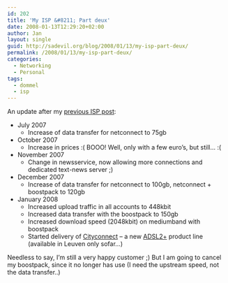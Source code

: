 ```yaml
---
id: 202
title: 'My ISP &#8211; Part deux'
date: 2008-01-13T12:29:20+02:00
author: Jan
layout: single
guid: http://sadevil.org/blog/2008/01/13/my-isp-part-deux/
permalink: /2008/01/13/my-isp-part-deux/
categories:
  - Networking
  - Personal
tags:
  - dommel
  - isp
---
```

An update after my <a href="https://kcore.org/2007/02/21/my-isp/" target="_blank">previous ISP post</a>:

  * July 2007 
      * Increase of data transfer for netconnect to 75gb
  * October 2007 
      * Increase in prices :( BOOO! Well, only with a few euro&#8217;s, but still&#8230; :(
  * November 2007 
      * Change in newsservice, now allowing more connections and dedicated text-news server ;)
  * December 2007 
      * Increase of data transfer for netconnect to 100gb, netconnect + boostpack to 120gb
  * January 2008 
      * Increased upload traffic in all accounts to 448kbit
      * Increased data transfer with the boostpack to 150gb
      * Increased download speed (2048kbit) on mediumband with boostpack
      * Started delivery of <a href="http://www.dommel.be/nl/adsl/adsl2.php?cust=home" target="_blank">Cityconnect</a> &#8211; a new <a href="http://en.wikipedia.org/wiki/Asymmetric_Digital_Subscriber_Line_2_Plus" target="_blank">ADSL2+</a> product line (available in Leuven only sofar&#8230;)

Needless to say, I&#8217;m still a very happy customer ;) But I am going to cancel my boostpack, since it no longer has use (I need the upstream speed, not the data transfer..)